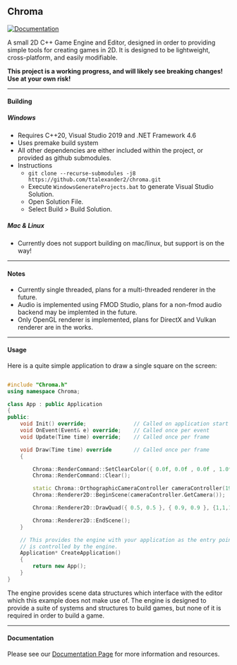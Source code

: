 ## Chroma

[![Documentation](https://github.com/ttalexander2/chroma/actions/workflows/main.yml/badge.svg)](https://github.com/ttalexander2/chroma/actions/workflows/main.yml)

A small 2D C++ Game Engine and Editor, designed in order to providing simple tools for creating games in 2D. It is designed to be lightweight, cross-platform, and easily modifiable.

**This project is a working progress, and will likely see breaking changes! Use at your own risk!**

---

#### Building
##### Windows
- Requires C++20, Visual Studio 2019 and .NET Framework 4.6
- Uses premake build system
- All other dependencies are either included within the project, or provided as github submodules.
- Instructions
    - `git clone --recurse-submodules -j8 https://github.com/ttalexander2/chroma.git`
    - Execute `WindowsGenerateProjects.bat` to generate Visual Studio Solution.
    - Open Solution File.
    - Select Build > Build Solution.
     
##### Mac & Linux
- Currently does not support building on mac/linux, but support is on the way!

----
#### Notes
- Currently single threaded, plans for a multi-threaded renderer in the future.
- Audio is implemented using FMOD Studio, plans for a non-fmod audio backend may be implemted in the future.
- Only OpenGL renderer is implemented, plans for DirectX and Vulkan renderer are in the works.

---
#### Usage

Here is a quite simple application to draw a single square on the screen:
```cpp

#include "Chroma.h"
using namespace Chroma;

class App : public Application
{
public:
    void Init() override;               // Called on application start
    void OnEvent(Event& e) override;    // Called once per event
    void Update(Time time) override;    // Called once per frame

    void Draw(Time time) override       // Called once per frame
    {

        Chroma::RenderCommand::SetClearColor({ 0.0f, 0.0f , 0.0f , 1.0f });
		Chroma::RenderCommand::Clear();

        static Chroma::OrthographicCameraController cameraController(1920.0f / 1080.0f);
        Chroma::Renderer2D::BeginScene(cameraController.GetCamera());

		Chroma::Renderer2D::DrawQuad({ 0.5, 0.5 }, { 0.9, 0.9 }, {1,1,1,1});

		Chroma::Renderer2D::EndScene();
    }

    // This provides the engine with your application as the entry point 
    // is controlled by the engine.
    Application* CreateApplication()
    {
        return new App();
    }
}

```

The engine provides scene data structures which interface with the editor which this example does not make use of. The engine is designed to provide a suite of systems and structures to build games, but none of it is required in order to build a game.

---
#### Documentation

Please see our [Documentation Page](https://ttalexander2.github.io/chroma/) for more information and resources.
